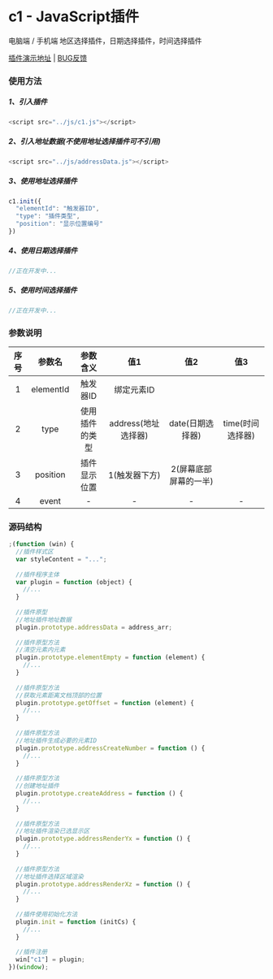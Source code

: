# c1 - JavaScript插件

电脑端 / 手机端 地区选择插件，日期选择插件，时间选择插件

[插件演示地址](https://fengfanv.github.io/c1/demo/index.html) | [BUG反馈](https://fengfanv.github.io/c1/demo/index.html)

### 使用方法

##### 1、引入插件

```javascript
<script src="../js/c1.js"></script>
```

##### 2、引入地址数据(不使用地址选择插件可不引用)

```javascript
<script src="../js/addressData.js"></script>
```

##### 3、使用地址选择插件

```javascript
c1.init({
  "elementId": "触发器ID",
  "type": "插件类型",
  "position": "显示位置编号"
})
```

##### 4、使用日期选择插件

```javascript
//正在开发中...
```

##### 5、使用时间选择插件

```javascript
//正在开发中...
```

### 参数说明

序号    |参数名    |参数含义    |值1    |值2    |值3
:-----:|:-----:|:-----:|:-----:|:-----:|:-----:
1  |elementId  |触发器ID|绑定元素ID |  |
2  |type  |使用插件的类型|address(地址选择器)|date(日期选择器)|time(时间选择器)
3  |position|插件显示位置|1(触发器下方)|2(屏幕底部屏幕的一半)|
4  |event  |-|-|-|-

### 源码结构
```javascript
;(function (win) {
  //插件样式区
  var styleContent = "...";
  
  //插件程序主体
  var plugin = function (object) {
    //...
  }
  
  //插件原型
  //地址插件地址数据
  plugin.prototype.addressData = address_arr;
  
  //插件原型方法
  //清空元素内元素
  plugin.prototype.elementEmpty = function (element) {
    //...
  }
  
  //插件原型方法
  //获取元素距离文档顶部的位置
  plugin.prototype.getOffset = function (element) {
    //...
  }
  
  //插件原型方法
  //地址插件生成必要的元素ID
  plugin.prototype.addressCreateNumber = function () {
    //...
  }
  
  //插件原型方法
  //创建地址插件
  plugin.prototype.createAddress = function () {
    //...
  }
  
  //插件原型方法
  //地址插件渲染已选显示区
  plugin.prototype.addressRenderYx = function () {
    //...
  }
  
  //插件原型方法
  //地址插件选择区域渲染
  plugin.prototype.addressRenderXz = function () {
    //...
  }
  
  //插件使用初始化方法
  plugin.init = function (initCs) {
    //...
  }
  
  //插件注册
  win["c1"] = plugin;
})(window);
```
